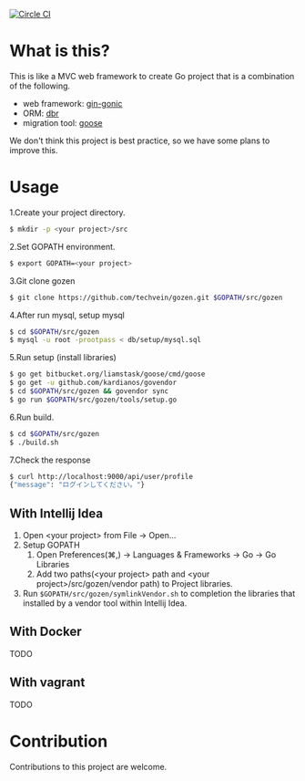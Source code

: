 [![Circle CI](https://circleci.com/gh/techvein/gozen.svg?style=svg&circle-token=c428c1d551315c708f8d2205042db799060c3732)](https://circleci.com/gh/techvein/gozen)

# What is this?

This is like a MVC web framework to create Go project that is a combination of the following.

* web framework: [gin-gonic](https://github.com/gin-gonic/gin)
* ORM: [dbr](https://github.com/gocraft/dbr)
* migration tool: [goose](https://bitbucket.org/liamstask/goose/)

We don't think this project is best practice, so we have some plans to improve this.

# Usage

1.Create your project directory.

```bash
$ mkdir -p <your project>/src
```

2.Set GOPATH environment.

```bash
$ export GOPATH=<your project>
```

3.Git clone gozen

```bash
$ git clone https://github.com/techvein/gozen.git $GOPATH/src/gozen
```

4.After run mysql, setup mysql

```bash
$ cd $GOPATH/src/gozen
$ mysql -u root -prootpass < db/setup/mysql.sql
```

5.Run setup (install libraries)

```bash
$ go get bitbucket.org/liamstask/goose/cmd/goose
$ go get -u github.com/kardianos/govendor
$ cd $GOPATH/src/gozen && govendor sync
$ go run $GOPATH/src/gozen/tools/setup.go
```

6.Run build.

```bash
$ cd $GOPATH/src/gozen
$ ./build.sh
```

7.Check the response

```bash
$ curl http://localhost:9000/api/user/profile
{"message": "ログインしてください。"}
```

## With Intellij Idea

1. Open &lt;your project&gt; from File -&gt; Open... 
2. Setup GOPATH
    1. Open Preferences(⌘,) -&gt; Languages & Frameworks -&gt; Go -&gt; Go Libraries
    2. Add two paths(&lt;your project&gt; path and &lt;your project&gt;/src/gozen/vendor path) to Project libraries.
3. Run `$GOPATH/src/gozen/symlinkVendor.sh` to completion the libraries that installed by a vendor tool within Intellij Idea.   


## With Docker

TODO

## With vagrant

TODO

# Contribution

Contributions to this project are welcome.

